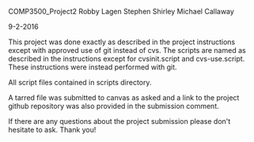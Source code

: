 COMP3500_Project2
Robby Lagen
Stephen Shirley
Michael Callaway

9-2-2016

This project was done exactly as described in the project instructions
 except with approved use of git instead of cvs.
The scripts are named as described in the instructions except for
 cvsinit.script and cvs-use.script.
These instructions were instead performed with git.

All script files contained in scripts directory.

A tarred file was submitted to canvas as asked and a link to the
 project github repository was also provided in the submission comment.

If there are any questions about the project submission please
 don't hesitate to ask. Thank you!
